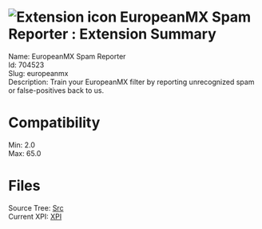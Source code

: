 # ![Extension icon](https://addons.thunderbird.net/user-media/addon_icons/704/704523-64.png?modified=1540299746) EuropeanMX Spam Reporter : Extension Summary

Name: EuropeanMX Spam Reporter  
Id: 704523  
Slug: europeanmx  
Description: Train your EuropeanMX filter by reporting unrecognized spam or false-positives back to us.
  

# Compatibility
Min: 2.0  
Max: 65.0  

# Files

Source Tree: [Src](C:/Dev/Thunderbird/ThunderKdB/xall/x60/704523-europeanmx/src)  
Current XPI: [XPI](C:/Dev/Thunderbird/ThunderKdB/xall/x60/704523-europeanmx/xpi)  



